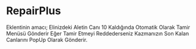 # RepairPlus
Eklentinin amacı; Elinizdeki Aletin Canı 10 Kaldığında Otomatik Olarak Tamir Menüsü Gönderir Eğer Tamir Etmeyi Reddederseniz Kazmanızın Son Kalan Canlarını PopUp Olarak Gönderir.
